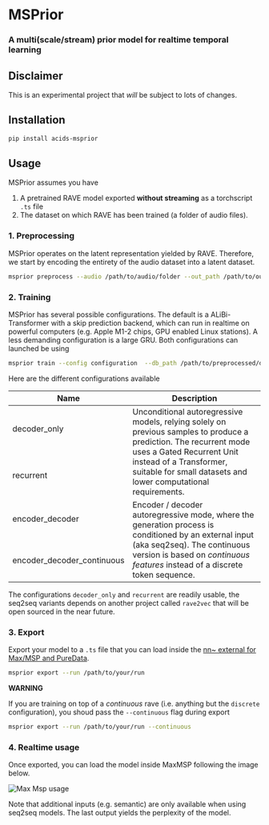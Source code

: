 # MSPrior

### A multi(scale/stream) prior model for realtime temporal learning

## Disclaimer

This is an experimental project that *will* be subject to lots of changes.

## Installation

```bash
pip install acids-msprior
```

## Usage

MSPrior assumes you have

1. A pretrained RAVE model exported **without streaming** as a torchscript `.ts` file
2. The dataset on which RAVE has been trained (a folder of audio files).

### 1. Preprocessing

MSPrior operates on the latent representation yielded by RAVE. Therefore, we start by encoding the entirety of the audio dataset into a latent dataset. 

```bash
msprior preprocess --audio /path/to/audio/folder --out_path /path/to/output/folder --rave /path/to/pretrained/rave.ts
```

### 2. Training

MSPrior has several possible configurations. The default is a ALiBi-Transformer with a skip prediction backend, which can run in realtime on powerful computers (e.g. Apple M1-2 chips, GPU enabled Linux stations). A less demanding configuration is a large GRU. Both configurations can launched be using

```bash
msprior train --config configuration  --db_path /path/to/preprocessed/dataset --name training_name --pretrained_embedding /path/to/pretrained/rave.ts
```

Here are the different configurations available


<table>
<thead>
<tr>
<th>Name</th>
<th>Description</th>
</tr>
</thead>
<tbody>

<tr>
<td>decoder_only</td>
<td rowspan=2>Unconditional autoregressive models, relying solely on previous samples to produce a prediction. The recurrent mode uses a Gated Recurrent Unit instead of a Transformer, suitable for small datasets and lower computational requirements.</td>
</tr>

<tr>
<td>recurrent</td>
</tr>

<tr>
<td>encoder_decoder</td>
<td rowspan=2>Encoder / decoder autoregressive mode, where the generation process is conditioned by an external input (aka seq2seq). The continuous version is based on <i>continuous features</i> instead of a discrete token sequence.</td>
</tr>

<tr>
<td>encoder_decoder_continuous</td>
</tr>

</tbody>
</table>

The configurations `decoder_only` and `recurrent` are readily usable, the seq2seq variants depends on another project called `rave2vec` that will be open sourced in the near future.  

### 3. Export

Export your model to a `.ts` file that you can load inside the [nn~ external for Max/MSP and PureData](https://github.com/acids-ircam/nn_tilde).

```bash
msprior export --run /path/to/your/run
```

**WARNING**

If you are training on top of a *continuous* rave (i.e. anything but the `discrete` configuration), you shoud pass the `--continuous` flag during export

```bash
msprior export --run /path/to/your/run --continuous
```

### 4. Realtime usage

Once exported, you can load the model inside MaxMSP following the image below.

![Max Msp usage](docs/maxmsp_usage.png)

Note that additional inputs (e.g. semantic) are only available when using seq2seq models. The last output yields the perplexity of the model.